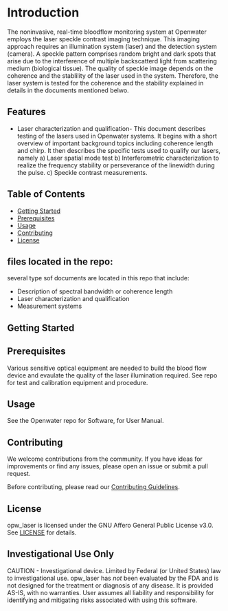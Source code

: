 # Introduction
The noninvasive, real-time bloodflow monitoring system at Openwater employs the laser speckle contrast imaging technique.
This imaging approach requires an illumination system (laser) and the detection system (camera). A speckle pattern comprises random bright and dark spots that arise due to the interference of multiple backscatterd light from scattering medium (biological tissue). The quality of speckle image depends on the coherence and the stablility of the laser used in the system. Therefore, the laser system is tested for the coherence and the stability explained in details in the documents mentioned belwo.


## Features
* Laser characterization and qualification-
This document describes testing of the lasers used in Openwater systems. It begins with a short overview of important background topics including coherence length and chirp. It then describes the specific tests used to qualify our lasers, namely
a) Laser spatial mode test
b) Interferometric characterization to realize the frequency stability or perseverance of the linewidth during the pulse.
c) Speckle contrast measurements.

## Table of Contents
- [Getting Started](#getting-started)
- [Prerequisites](#prerequisites)
- [Usage](#usage)
- [Contributing](#contributing)
- [License](#license)

## files located in the repo:
several type sof documents are located in this repo that include:
* Description of spectral bandwidth or coherence length
* Laser characterization and qualification
* Measurement systems

## Getting Started

## Prerequisites

Various sensitive optical equipment are needed to build the blood flow device and evaulate the quality of the laser illumination required. See repo for test and calibration equipment and procedure.

## Usage

See the Openwater repo for Software, for User Manual. 


## Contributing

We welcome contributions from the community. If you have ideas for improvements or find any issues, please open an issue or submit a pull request.

Before contributing, please read our [Contributing Guidelines](CONTRIBUTING.md).

## License

opw_laser is licensed under the GNU Affero General Public License v3.0. See [LICENSE](LICENSE) for details.

## Investigational Use Only
CAUTION - Investigational device. Limited by Federal (or United States) law to investigational use. opw_laser has *not* been evaluated by the FDA and is not designed for the treatment or diagnosis of any disease. It is provided AS-IS, with no warranties. User assumes all liability and responsibility for identifying and mitigating risks associated with using this software.

